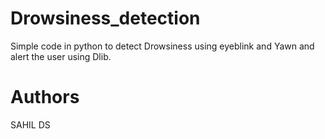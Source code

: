 # Drowsiness_detection

Simple code in python to detect Drowsiness using eyeblink and Yawn and alert the user using Dlib.

# Authors

SAHIL DS
